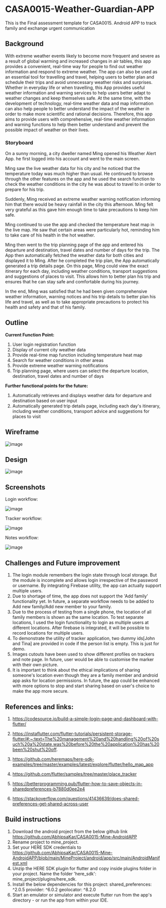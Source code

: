 # CASA0015-Weather-Guardian-APP
This is the Final assessment template for CASA0015. 
Android APP to track family and exchange urgent communication

## Background
With extreme weather events likely to become more frequent and severe as a result of global warming and increased changes in air tables, this app provides a convenient, real-time way for people to find out weather information and respond to extreme weather.
The app can also be used as an essential tool for travelling and travel, helping users to better plan and schedule their trips and avoid unnecessary weather risks and surprises. 
Whether in everyday life or when travelling, this App provides useful weather information and warning services to help users better adapt to weather changes and keep themselves safe. 
At the same time, with the development of technology, real-time weather data and map information can also help people to better understand the impact of the weather in order to make more scientific and rational decisions. 
Therefore, this app aims to provide users with comprehensive, real-time weather information and warning functions to help them better understand and prevent the possible impact of weather on their lives.


### Storyboard

On a sunny morning, a city dweller named Ming opened his Weather Alert App. he first logged into his account and went to the main screen.

Ming saw the live weather data for his city and he noticed that the temperature today was much higher than usual. He continued to browse through the other features on the app and he used the search function to check the weather conditions in the city he was about to travel to in order to prepare for his trip.

Suddenly, Ming received an extreme weather warning notification informing him that there would be heavy rainfall in the city this afternoon. Ming felt very grateful as this gave him enough time to take precautions to keep him safe.

Ming continued to use the app and checked the temperature heat map in the live map. He saw that certain areas were particularly hot, reminding him to take care of his health in the hot weather.

Ming then went to the trip planning page of the app and entered his departure and destination, travel dates and number of days for the trip. The App then automatically fetched the weather data for both cities and displayed it to Ming.
After he completed the trip plan, the App automatically generated a trip details page. On this page, Ming could view the exact itinerary for each day, including weather conditions, transport suggestions and suggestions of places to visit. This allows him to better plan his trip and ensures that he can stay safe and comfortable during his journey.

In the end, Ming was satisfied that he had been given comprehensive weather information, warning notices and his trip details to better plan his life and travel, as well as to take appropriate precautions to protect his health and safety and that of his family.

## Outline
**Current Function Point:**
1. User login registration function
2. Display of current city weather data
3. Provide real-time map function including temperature heat map
4. Search for weather conditions in other areas
5. Provide extreme weather warning notifications
6. Trip planning page, where users can select the departure location, destination, travel dates and number of days

**Further functional points for the future:**
1. Automatically retrieves and displays weather data for departure and destination based on user input
2. Automatically generated trip details page, including each day's itinerary, including weather conditions, transport advice and suggestions for places to visit


## Wireframe
![image](https://github.com/thea89123/casa0015-mobile-assessment/blob/d1a6ccee6c94150e505fd19040c43289c5fd29a9/Weather%20Guardian/Frame%2010.png)

## Design
![image](https://user-images.githubusercontent.com/91799774/167440009-32975829-d12b-4889-8aa2-150e19c5a012.png)

## Screenshots
Login workflow:

![image](https://user-images.githubusercontent.com/91799774/167434793-2b982b79-f1fc-4005-859a-047b3181f994.png)

Tracker workflow:

![image](https://user-images.githubusercontent.com/91799774/167436423-dccfe41f-af67-4eef-9359-f9c7d0b3a83d.png)


Notes workflow:


![image](https://user-images.githubusercontent.com/91799774/167446067-6aec374d-c576-42a7-82f4-8a29e18ea656.png)


## Challenges and Future improvement
1. The login module remembers the login state through local storage. But the module is incomplete and allows login irrespective of the password or username. 
 By integrating Firebase utility, the app can actually support multiple users.
2. Due to shortage of time, the app does not support the 'Add family' functionality yet. In future, a separate workflow needs to be added to Add new family/Add new member to your family.
3. Due to the process of testing from a single phone, the location of all family members is shown as the same location. To test separate locations, I used the login functionality to login as multiple users at different locations. After firebase is integrated, it will be possible to record locations for multiple users.
4. To demonstrate the utility of tracker application, two dummy ids[John and Tina] are provided in code if the person list is empty. This is just for demo.
5. Images cutouts have been used to show different profiles on trackers and note page. In future, user would be able to customise the marker with their own picture.
6. It is important to think about the ethical implications of sharing someone's location even though they are a family member and android app asks for location permissions. In future, the app could be enhanced with more options to stop and start sharing based on user's choice to make the app more secure.


## References and links:
1. https://codesource.io/build-a-simple-login-page-and-dashboard-with-flutter/
		
2. https://instaflutter.com/flutter-tutorials/persistent-storage-flutter/#:~:text=The%20management%20and%20handling%20of%20such%20a%20state,was%20before%20the%20application%20has%20been%20shut%20off.
			
3. https://github.com/heremaps/here-sdk-examples/tree/master/examples/latest/explore/flutter/hello_map_app
		
4. https://github.com/flutter/samples/tree/master/place_tracker
		
5. https://betterprogramming.pub/flutter-how-to-save-objects-in-sharedpreferences-b7880d0ee2e4
		
6. https://stackoverflow.com/questions/41436639/does-shared-preferences-get-shared-across-user


## Build instructions
1. Download the android project from the below github link
    https://github.com/AbhipsaKar/CASA0015-Mine-AndroidAPP
2. Rename project to mine_project.
3. Set your HERE SDK credentials to
    https://github.com/AbhipsaKar/CASA0015-Mine-AndroidAPP/blob/main/MineProject/android/app/src/main/AndroidManifest.xml
4. Unzip the HERE SDK plugin for flutter and copy inside plugins folder in your project. Name the folder 'here_sdk': mine_project/plugins/here_sdk.
5. Install the below dependencies for this project:
    shared_preferences: ^2.0.5
    provider: ^6.0.2
    geolocator: ^8.2.0
6. Start an emulator or simulator and execute flutter run from the app's directory - or run the app from within your IDE.




